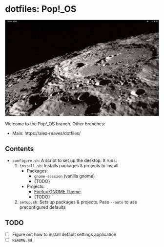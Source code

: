 # dotfiles: Pop!_OS

![Screenshot of my desktop](assets/Pop!_OS.png)

Welcome to the Pop!_OS branch. Other branches:
- Main: https://alex-reaves/dotfiles/

## Contents
- `configure.sh`: A script to set up the desktop. It runs:
	1. `install.sh`: Installs packages & projects to install
		- Packages:
      		- `gnome-session` (vanilla gnome)
      		- {TODO}
		- Projects:
			- [Firefox GNOME Theme](https://github.com/rafaelmardojai/firefox-gnome-theme)
			- {TODO}
	2. `setup.sh`: Sets up packages & projects. Pass `--auto` to use preconfigured defaults

## TODO
- [ ] Figure out how to install default settings application
- [ ] `README.md`
